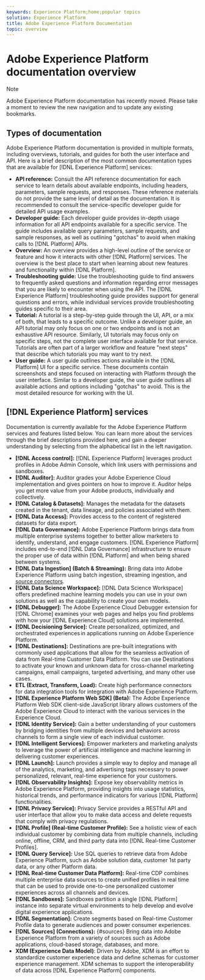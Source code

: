 ```yaml
---
keywords: Experience Platform;home;popular topics
solution: Experience Platform
title: Adobe Experience Platform Documentation
topic: overview
---
```


# Adobe Experience Platform documentation overview

>[!NOTE]
>Adobe Experience Platform documentation has recently moved. Please take a moment to review the new navigation and to update any existing bookmarks.

## Types of documentation

Adobe Experience Platform documentation is provided in multiple formats, including overviews, tutorials, and guides for both the user interface and API. Here is a brief description of the most common documentation types that are available for [!DNL Experience Platform] services:

* **API reference:** Consult the API reference documentation for each service to learn details about available endpoints, including headers, parameters, sample requests, and responses. These reference materials do not provide the same level of detail as the documentation. It is recommended to consult the service-specific developer guide for detailed API usage examples.
* **Developer guide:** Each developer guide provides in-depth usage information for all API endpoints available for a specific service. The guide includes available query parameters, sample requests, and sample responses, as well as outlining "gotchas" to avoid when making calls to [!DNL Platform] APIs.
* **Overview:** An overview provides a high-level outline of the service or feature and how it interacts with other [!DNL Platform] services. The overview is the best place to start when learning about new features and functionality within [!DNL Platform].
* **Troubleshooting guide:** Use the troubleshooting guide to find answers to frequently asked questions and information regarding error messages that you are likely to encounter when using the API. The [!DNL Experience Platform] troubleshooting guide provides support for general questions and errors, while individual services provide troubleshooting guides specific to their area.
* **Tutorial:** A tutorial is a step-by-step guide through the UI, API, or a mix of both, that leads to a specific outcome. Unlike a developer guide, an API tutorial may only focus on one or two endpoints and is not an exhaustive API resource. Similarly, UI tutorials may focus only on specific steps, not the complete user interface available for that service. Tutorials are often part of a larger workflow and feature "next steps" that describe which tutorials you may want to try next.
* **User guide:** A user guide outlines actions available in the [!DNL Platform] UI for a specific service. These documents contain screenshots and steps focused on interacting with Platform through the user interface. Similar to a developer guide, the user guide outlines all available actions and options including "gotchas" to avoid. This is the most detailed resource for working with the UI.

## [!DNL Experience Platform] services

Documentation is currently available for the Adobe Experience Platform services and features listed below. You can learn more about the services through the brief descriptions provided here, and gain a deeper understanding by selecting from the alphabetical list in the left navigation.

* **[!DNL Access control]:** [!DNL Experience Platform] leverages product profiles in Adobe Admin Console, which link users with permissions and sandboxes. 
* **[!DNL Auditor]:** Auditor grades your Adobe Experience Cloud implementation and gives pointers on how to improve it. Auditor helps you get more value from your Adobe products, individually and collectively.
* **[!DNL Catalog & Datasets]:** Manages the metadata for the datasets created in the tenant, data lineage, and policies associated with them.
* **[!DNL Data Access]:** Provides access to the content of registered datasets for data export.
* **[!DNL Data Governance]:** Adobe Experience Platform brings data from multiple enterprise systems together to better allow marketers to identify, understand, and engage customers. [!DNL Experience Platform] includes end-to-end [!DNL Data Governance] infrastructure to ensure the proper use of data within [!DNL Platform] and when being shared between systems.
* **[!DNL Data Ingestion] (Batch & Streaming):** Bring data into Adobe Experience Platform using batch ingestion, streaming ingestion, and [source connectors](#sources).
* **[!DNL Data Science Workspace]:** [!DNL Data Science Workspace] offers predefined machine learning models you can use in your own solutions as well as the capability to create your own models.
* **[!DNL Debugger]:** The Adobe Experience Cloud Debugger extension for [!DNL Chrome] examines your web pages and helps you find problems with how your [!DNL Experience Cloud] solutions are implemented.
* **[!DNL Decisioning Service]:** Create personalized, optimized, and orchestrated experiences in applications running on Adobe Experience Platform.
* **[!DNL Destinations]:** Destinations are pre-built integrations with commonly used applications that allow for the seamless activation of data from Real-time Customer Data Platform. You can use Destinations to activate your known and unknown data for cross-channel marketing campaigns, email campaigns, targeted advertising, and many other use cases.
* **ETL (Extract, Transform, Load):** Create high performance connectors for data integration tools for integration with Adobe Experience Platform.
* **[!DNL Experience Platform Web SDK] (Beta):** The Adobe Experience Platform Web SDK client-side JavaScript library allows customers of the Adobe Experience Cloud to interact with the various services in the Experience Cloud.
* **[!DNL Identity Service]:** Gain a better understanding of your customers by bridging identities from multiple devices and behaviors across channels to form a single view of each individual customer.
* **[!DNL Intelligent Services]:** Empower marketers and marketing analysts to leverage the power of artificial intelligence and machine learning in delivering customer experiences.
* **[!DNL Launch]:** Launch provides a simple way to deploy and manage all of the analytics, marketing, and advertising tags necessary to power personalized, relevant, real-time experience for your customers.
* **[!DNL Observability Insights]:** Expose key observability metrics in Adobe Experience Platform, providing insights into usage statistics, historical trends, and performance indicators for various [!DNL Platform] functionalities.
* **[!DNL Privacy Service]:** Privacy Service provides a RESTful API and user interface that allow you to make data access and delete requests that comply with privacy regulations.
* **[!DNL Profile] (Real-time Customer Profile):** See a holistic view of each individual customer by combining data from multiple channels, including online, offline, CRM, and third party data into [!DNL Real-time Customer Profiles].
* **[!DNL Query Service]:** Use SQL queries to retrieve data from Adobe Experience Platform, such as Adobe solution data, customer 1st party data, or any other Platform data.
* **[!DNL Real-time Customer Data Platform]:** Real-time CDP combines multiple enterprise data sources to create unified profiles in real time that can be used to provide one-to-one personalized customer experiences across all channels and devices.
* **[!DNL Sandboxes]:** Sandboxes partition a single [!DNL Platform] instance into separate virtual environments to help develop and evolve digital experience applications.
* **[!DNL Segmentation]:** Create segments based on Real-time Customer Profile data to generate audiences and power consumer experiences.
* **[!DNL Sources] (Connections):** {#sources} Bring data into Adobe Experience Platform from a variety of sources such as Adobe applications, cloud-based storage, databases, and more.
* **XDM (Experience Data Model)**: Driven by Adobe, XDM is an effort to standardize customer experience data and define schemas for customer experience management. XDM schemas to support the interoperability of data across [!DNL Experience Platform] components.